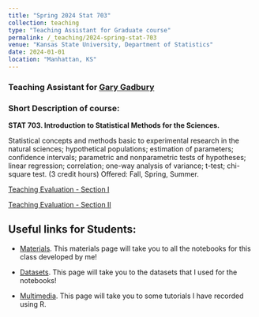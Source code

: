 ```yaml
---
title: "Spring 2024 Stat 703"
collection: teaching
type: "Teaching Assistant for Graduate course"
permalink: /_teaching/2024-spring-stat-703
venue: "Kansas State University, Department of Statistics"
date: 2024-01-01
location: "Manhattan, KS"
---
```


<h3> Teaching Assistant for <a href="https://www.k-state.edu/stats/about/people/gadbury.html" target="_blank">Gary Gadbury</a></h3>

<h3> Short Description of course: </h3>

<b> STAT 703. Introduction to Statistical Methods for the Sciences. </b>

Statistical concepts and methods basic to experimental research in the natural sciences; hypothetical populations; estimation of parameters; confidence intervals; parametric and nonparametric tests of hypotheses; linear regression; correlation; one-way analysis of variance; t-test; chi-square test.
(3 credit hours) Offered: Fall, Spring, Summer. 

[Teaching Evaluation - Section I](http://abraham-arbelaez.github.io/files/tevals/stat703sp24-1.pdf)

[Teaching Evaluation - Section II](http://abraham-arbelaez.github.io/files/tevals/stat703sp24-2.pdf)

## Useful links for Students:

- [Materials](https://github.com/abraham-arbelaez/STAT-703-KSU/tree/main/Materials). This materials page will take you to all the notebooks for this class developed by me!

- [Datasets](https://github.com/abraham-arbelaez/STAT-703-KSU/tree/main/Datasets). This page will take you to the datasets that I used for the notebooks!

- [Multimedia](https://github.com/abraham-arbelaez/STAT-703-KSU/tree/main/Multimedia). This page will take you to some tutorials I have recorded using R.

